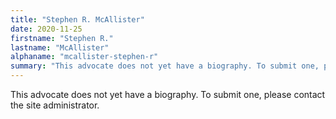 ```yaml
---
title: "Stephen R. McAllister"
date: 2020-11-25
firstname: "Stephen R."
lastname: "McAllister"
alphaname: "mcallister-stephen-r"
summary: "This advocate does not yet have a biography. To submit one, please contact the site administrator."
---
```

This advocate does not yet have a biography. To submit one, please contact the site administrator.

